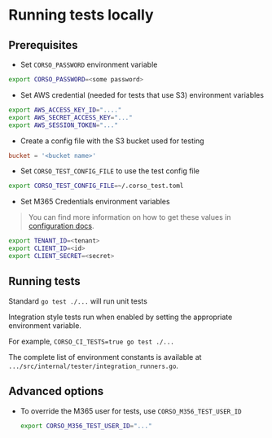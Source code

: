 # Running tests locally

## Prerequisites

- Set `CORSO_PASSWORD` environment variable

```bash
export CORSO_PASSWORD=<some password>
```

- Set AWS credential (needed for tests that use S3) environment variables

```bash
export AWS_ACCESS_KEY_ID="...."
export AWS_SECRET_ACCESS_KEY="..."
export AWS_SESSION_TOKEN="..."
```

- Create a config file with the S3 bucket used for testing

```toml
bucket = '<bucket name>'
```

- Set `CORSO_TEST_CONFIG_FILE` to use the test config file

```bash
export CORSO_TEST_CONFIG_FILE=~/.corso_test.toml
```

- Set M365 Credentials environment variables

> You can find more information on how to get these values in [configuration docs](/configuration/m365_access).

```bash
export TENANT_ID=<tenant>
export CLIENT_ID=<id>
export CLIENT_SECRET=<secret>
```

## Running tests

Standard `go test ./...` will run unit tests

Integration style tests run when enabled by setting the appropriate environment variable.

For example, `CORSO_CI_TESTS=true go test ./...`

The complete list of environment constants is available at
`.../src/internal/tester/integration_runners.go`.

## Advanced options

- To override the M365 user for tests, use `CORSO_M356_TEST_USER_ID`

    ```bash
    export CORSO_M356_TEST_USER_ID="..."
    ```
